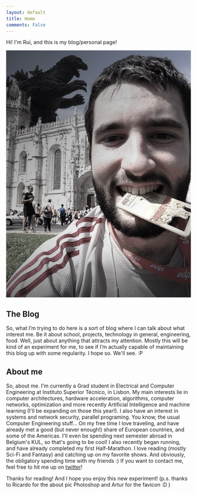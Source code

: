 ```yaml
---
layout: default
title: Home
comments: False
---
```


<p class="post">
Hi! I'm Rui, and this is my blog/personal page!
</p>

![After my first half marathon!.](/assets/rui.jpg)

## The Blog

So, what I’m trying to do here is a sort of blog where I can talk about what interest me. Be it about school, projects, technology in general, engineering, food. Well, just about anything that attracts my attention.
Mostly this will be kind of an experiment for me, to see if I’m actually capable of maintaining this blog up with some regularity. I hope so. We'll see. :P


## About me

So, about me.
I'm currently a Grad student in Electrical and Computer Engineering at Instituto Superior Técnico, in Lisbon. My main interests lie in computer architectures, hardware acceleration, algorithms, computer networks, optimization and more recently Artificial Intelligence and machine learning (I'll be expanding on those this year!). I also have an interest in systems and network security, parallel programing. You know, the usual Computer Engineering stuff...
On my free time I love traveling, and have already met a good (but never enough!) share of European countries, and some of the Americas. I'll even be spending next semester abroad in Belgium's KUL, so that's going to be cool! I also recently began running, and have already completed my first Half-Marathon. I love reading (mostly Sci-Fi and Fantasy) and catching up on my favorite shows. And obviously, the obligatory spending time with my friends :)
If you want to contact me, feel free to hit me up on 
<a href = "twitter.com/rui278">twitter</a>!

Thanks for reading! And I hope you enjoy this new experiment!
(p.s. thanks to Ricardo for the about pic Photoshop and Artur for the favicon :D )



<!--
#---
#layout: default
#title: Home
#---

<div class="posts">
  {% for post in paginator.posts %}
  <div class="post">
    <h1 class="post-title">
      <a href="{{ post.url }}">
        {{ post.title }}
      </a>
    </h1>

    <span class="post-date">{{ post.date | date_to_string }}</span>

    {{ post.content }}
  </div>
  {% endfor %}
</div>

<div class="pagination">
  {% if paginator.next_page %}
    <a class="pagination-item older" href="{{ site.baseurl }}page{{paginator.next_page}}">Older</a>
  {% else %}
    <span class="pagination-item older">Older</span>
  {% endif %}
  {% if paginator.previous_page %}
    {% if paginator.page == 2 %}
      <a class="pagination-item newer" href="{{ site.baseurl }}">Newer</a>
    {% else %}
      <a class="pagination-item newer" href="{{ site.baseurl }}page{{paginator.previous_page}}">Newer</a>
    {% endif %}
  {% else %}
    <span class="pagination-item newer">Newer</span>
  {% endif %}
</div>
-->
